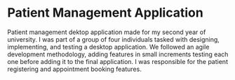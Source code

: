# Patient Management Application

Patient management dektop application made for my second year of university. I was part of a group of four individuals tasked with designing, implementing, and testing a desktop application. We followed an agile development methodology, adding features in small increments testing each one before adding it to the final application. I was responsible for the patient registering and appointment booking features.

